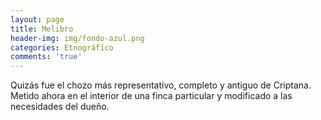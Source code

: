 ```yaml
---
layout: page
title: Melibro
header-img: img/fondo-azul.png
categories: Etnográfico
comments: 'true'
---
```



Quizás fue el chozo más representativo, completo y antiguo de Criptana. Metido ahora en el interior de una finca particular y modificado a las necesidades del dueño.

<div class="photos">
</div>
